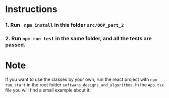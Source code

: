 # Instructions

### 1. Run ``` npm install``` in this folder ```src/OOP_part_2 ```
### 2. Run ``` npm run test ``` in the same folder, and all the tests are passed.

# Note

If you want to use the classes by your own, run the react project with ``` npm run start ``` in the root folder ```software_designs_and_algorithms```.
In the ```App.tsx``` file you will find a small example about it.